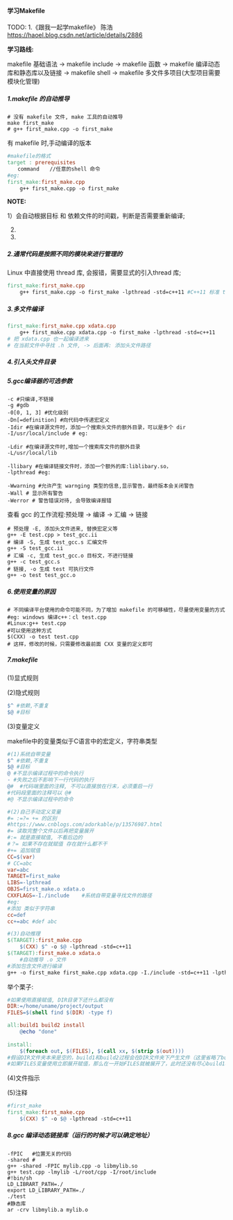 #### 学习Makefile
TODO:
1.《跟我一起学makefile》 陈浩
https://haoel.blog.csdn.net/article/details/2886



**学习路线:**

makefile 基础语法 -> makefile include -> makefile 函数 -> makefile 编译动态库和静态库以及链接 -> makefile shell -> makefile 多文件多项目(大型项目需要模块化管理)



##### 1.makefile 的自动推导

```shell
# 没有 makefile 文件, make 工具的自动推导
make first_make	
# g++ first_make.cpp -o first_make 
```

有 makefile 时,手动编译的版本

```makefile
#makefile的格式
target : prerequisites
　　command　　//任意的shell 命令
#eg:
first_make:first_make.cpp
	g++ first_make.cpp -o first_make

```

**NOTE:**

1）会自动根据目标 和 依赖文件的时间戳，判断是否需要重新编译;

2)

3)



##### 2.通常代码是按照不同的模块来进行管理的

Linux 中直接使用 thread 库, 会报错，需要显式的引入thread 库;

```makefile
first_make:first_make.cpp
	g++ first_make.cpp -o first_make -lpthread -std=c++11 #C++11 标准 thread 库
```

##### 3.多文件编译

```makefile
first_make:first_make.cpp xdata.cpp
	g++ first_make.cpp xdata.cpp -o first_make -lpthread -std=c++11
# 把 xdata.cpp 也一起编译进来
# 在当前文件中寻找 .h 文件, -> 后面再: 添加头文件路径
```

##### 4.引入头文件目录



##### 5.gcc编译器的可选参数

```shell
-c #只编译,不链接
-g #gdb
-0[0, 1, 3] #优化级别
-Dn[=definition] #向代码中传递宏定义
-Idir #在编译源文件时，添加一个搜索头文件的额外目录，可以是多个 dir
-I/usr/local/include # eg:

-Ldir #在编译源文件时,增加一个搜索库文件的额外目录
-L/usr/local/lib

-llibary #在编译链接文件时，添加一个额外的库:liblibary.so，
-lpthread #eg: 

-Wwarning #允许产生 warnging 类型的信息,显示警告，最终版本会关闭警告
-Wall # 显示所有警告
-Werror # 警告错误对待, 会导致编译报错
```

查看 gcc 的工作流程:预处理 -> 编译 -> 汇编 -> 链接

```shell
# 预处理 -E, 添加头文件进来, 替换宏定义等
g++ -E test.cpp > test_gcc.ii
# 编译 -S, 生成 test_gcc.s 汇编文件
g++ -S test_gcc.ii
# 汇编 -c, 生成 test_gcc.o 目标文，不进行链接
g++ -c test_gcc.s
# 链接, -o 生成 test 可执行文件
g++ -o test test_gcc.o
```

##### 6.使用变量的原因

```shell
# 不同编译平台使用的命令可能不同，为了增加 makefile 的可移植性，尽量使用变量的方式
#eg: windows 编译c++：cl test.cpp
#Linux:g++ test.cpp
#可以使用这种方式
$(CXX) -o test test.cpp
# 这样，修改的时候，只需要修改最前面 CXX 变量的定义即可
```

##### 7.makefile

(1)显式规则

(2)隐式规则

```makefile
$^ #依赖,不重复
$@ #目标
```



(3)变量定义

makefile中的变量类似于C语言中的宏定义，字符串类型

```makefile
#(1)系统自带变量
$^ #依赖,不重复
$@ #目标
@ #不显示编译过程中的命令执行
- #失败之后不影响下一行代码的执行
@#	#代码端里面的注释, 不可以直接放在行末，必须重启一行
#代码段里面的注释可以 @#
#@ 不显示编译过程中的命令

#(2)自己手动定义变量
#= :=?= += 的区别
#https://www.cnblogs.com/adorkable/p/13576987.html
#= 读取完整个文件以后再把变量展开
#:= 就是直接赋值, 不看后边的
#？= 如果不存在就赋值 存在就什么都不干
#+= 追加赋值
CC=$(var)
# CC=abc
var=abc
TARGET=first_make
LIBS=-lpthread
OBJS=first_make.o xdata.o
CXXFLAGS=-I./include	#系统自带变量寻找文件的路径
#eg:
#添加 类似于字符串
cc=def
cc+=abc	#def abc

#(3)自动推理
$(TARGET):first_make.cpp
	$(CXX) $^ -o $@ -lpthread -std=c++11
$(TARGET):first_make.o xdata.o
	#自动推导 .o 文件
#添加包含文件进行编译
g++ -o first_make first_make.cpp xdata.cpp -I./include -std=c++11 -lpthread
```

举个栗子:

```makefile
#如果使用直接赋值, DIR目录下还什么都没有
DIR:=/home/uname/project/output
FILES=$(shell find $(DIR) -type f)

all:build1 build2 install
	@echo "done"
	
install:
	$(foreach out, $(FILES), $(call xx, $(strip $(out))))
#假设DIR文件夹本来是空的，build1和build2过程会在DIR文件夹下产生文件（这里省略了build1和build2的具体内容），由于我们FILES变量使用的是延迟展开赋值，直到install过程的命令中才使用了这个变量，因此FILES变量会在这里进行展开，结果就是DIR下的所有文件。
#如果FILES变量使用立即展开赋值，那么在一开始FILES就被展开了，此时还没有尽心build1、build2以及install的步骤，DIR下面是空的，所以FILES变量也为空。
```



(4)文件指示

(5)注释

```makefile
#first_make
first_make:first_make.cpp
	$(CXX) $^ -o $@ -lpthread -std=c++11
```

##### 8.gcc 编译动态链接库（运行的时候才可以确定地址）

```shell
-fPIC	#位置无关的代码
-shared	#
g++ -shared -FPIC mylib.cpp -o libmylib.so
g++ test.cpp -lmylib -L/root/cpp -I/root/include
#!bin/sh
LD_LIBRART_PATH=./
export LD_LIBRARY_PATH=./
./test
#静态库
ar -crv libmylib.a mylib.o
```



